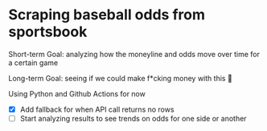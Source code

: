 # Scraping baseball odds from sportsbook

Short-term Goal: analyzing how the moneyline and odds move over time for a certain game  

Long-term Goal: seeing if we could make f*cking money with this 🤑

Using Python and Github Actions for now

- [x] Add fallback for when API call returns no rows
- [ ] Start analyzing results to see trends on odds for one side or another
